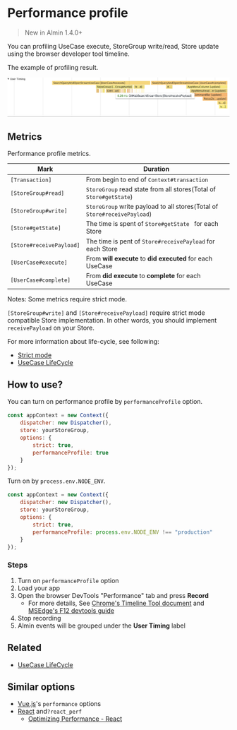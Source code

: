 # Performance profile

> New in Almin 1.4.0+

You can profiling UseCase execute, StoreGroup write/read, Store update using the browser developer tool timeline.

The example of profiling result.

![performance-timeline.png](./img/performance-timeline.png)

## Metrics

Performance profile metrics.


| Mark                     | Duration                                 |
| ------------------------ | ---------------------------------------- |
| `[Transaction]`          | From begin to end of `Context#transaction` |
| `[StoreGroup#read]`      | `StoreGroup` read state from all stores(Total of `Store#getState`) |
| `[StoreGroup#write]`     | `StoreGroup` write payload to all stores(Total of `Store#receivePayload`) |
| `[Store#getState]`       | The time is spent of `Store#getState ` for each Store |
| `[Store#receivePayload]` | The time is pent of  `Store#receivePayload` for each Store |
| `[UserCase#execute]`     | From **will execute** to **did executed** for each UseCase |
| `[UserCase#complete]`    | From **did execute** to **complete** for each UseCase |


Notes: Some metrics require strict mode.

`[StoreGroup#write]` and `[Store#receivePayload]` require strict mode compatible Store implementation.
In other words, you should implement `receivePayload` on your Store.

For more information about life-cycle, see following:

- [Strict mode](./strict-mode.md)
- [UseCase LifeCycle](./usecase-lifecycle.md)

## How to use?

You can turn on performance profile by `performanceProfile` option. 

```js
const appContext = new Context({
    dispatcher: new Dispatcher(),
    store: yourStoreGroup,
    options: {
        strict: true,
        performanceProfile: true
    }
});
```

Turn on by `process.env.NODE_ENV`.

```js
const appContext = new Context({
    dispatcher: new Dispatcher(),
    store: yourStoreGroup,
    options: {
        strict: true,
        performanceProfile: process.env.NODE_ENV !== "production"
    }
});
```

### Steps

1. Turn on `performanceProfile` option
2. Load your app
3. Open the browser DevTools "Performance" tab and press **Record**
    - For more details, See [Chrome's Timeline Tool document](https://developers.google.com/web/tools/chrome-devtools/evaluate-performance/timeline-tool) and [MSEdge's F12 devtools guide](https://docs.microsoft.com/en-us/microsoft-edge/f12-devtools-guide/performance "F12 devtools guide - Performance - Microsoft Edge Development | Microsoft Docs")
4. Stop recording
5. Almin events will be grouped under the **User Timing** label

## Related

- [UseCase LifeCycle](./usecase-lifecycle.md)

## Similar options

- [Vue.js](https://vuejs.org/v2/api/#performance "Vue.js")'s `performance` options
- [React](https://facebook.github.io/react/ "React - A JavaScript library for building user interfaces") and`?react_perf`
    - [Optimizing Performance - React](https://facebook.github.io/react/docs/optimizing-performance.html "Optimizing Performance - React")